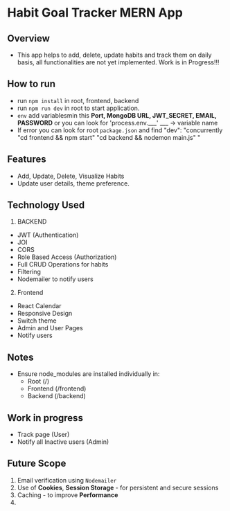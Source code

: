 

# Habit Goal Tracker MERN App

## Overview

- This app helps to add, delete, update habits and track them on daily basis, all functionalities are not yet implemented. Work is in Progress!!!

## How to run

- run `npm install` in root, frontend, backend
- run `npm run dev` in root to start application.
- `env` add variablesmin this **Port, MongoDB URL, JWT_SECRET, EMAIL, PASSWORD** or you can look for 'process.env.___' ___ -> variable name
- If error you can look for root `package.json` and find "dev": "concurrently \"cd frontend && npm start\" \"cd backend && nodemon main.js\" "

## Features

- Add, Update, Delete, Visualize Habits
- Update user details, theme preference.

## Technology Used

1. BACKEND 
- JWT (Authentication)
- JOI
- CORS
- Role Based Access (Authorization)
- Full CRUD Operations for habits
- Filtering
- Nodemailer to notify users


2. Frontend
- React Calendar
- Responsive Design
- Switch theme
- Admin and User Pages
- Notify users

## Notes

- Ensure node_modules are installed individually in:
    - Root (/)
    - Frontend (/frontend)
    - Backend (/backend)

## Work in progress

- Track page (User)
- Notify all Inactive users (Admin)

## Future Scope

1. Email verification using `Nodemailer`
2. Use of **Cookies**, **Session Storage** - for persistent and secure sessions
3. Caching - to improve **Performance**
4. 